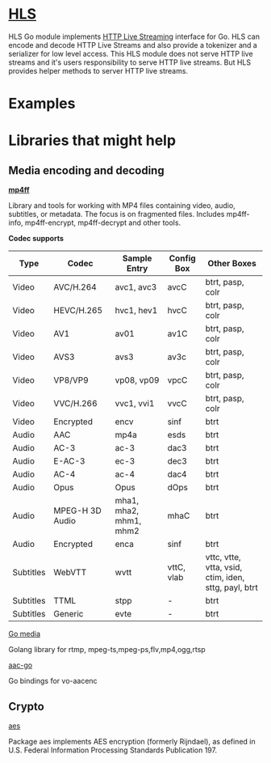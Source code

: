 # [HLS](https://pkg.go.dev/github.com/udan-jayanith/HLS)
HLS Go module implements [HTTP Live Streaming](https://datatracker.ietf.org/doc/html/rfc8216) interface for Go. HLS can encode and decode HTTP Live Streams and also provide a tokenizer and a serializer for low level access. This HLS module does not serve HTTP live streams and it's users responsibility to serve HTTP live streams. But HLS provides helper methods to server HTTP live streams.

# Examples

# Libraries that might help
## Media encoding and decoding
**[mp4ff](https://github.com/Eyevinn/mp4ff)**

Library and tools for working with MP4 files containing video, audio, subtitles, or metadata. The focus is on fragmented files. Includes mp4ff-info, mp4ff-encrypt, mp4ff-decrypt and other tools.

**Codec supports**

| Type| Codec | Sample Entry | Config Box | Other Boxes |
| ----- | ----| ---- | ---- | ---- |
| Video | AVC/H.264 | avc1, avc3 | avcC | btrt, pasp, colr |
| Video | HEVC/H.265 | hvc1, hev1 | hvcC | btrt, pasp, colr |
| Video | AV1 | av01 | av1C | btrt, pasp, colr |
| Video | AVS3 | avs3 | av3c | btrt, pasp, colr |
| Video | VP8/VP9 | vp08, vp09 | vpcC | btrt, pasp, colr |
| Video | VVC/H.266 | vvc1, vvi1 | vvcC | btrt, pasp, colr |
| Video | Encrypted | encv | sinf | btrt |
| Audio | AAC | mp4a | esds | btrt |
| Audio | AC-3 | ac-3 | dac3 | btrt |
| Audio | E-AC-3 | ec-3 | dec3 | btrt |
| Audio | AC-4 | ac-4 | dac4 | btrt |
| Audio | Opus | Opus | dOps | btrt |
| Audio | MPEG-H 3D Audio | mha1, mha2, mhm1, mhm2 | mhaC | btrt |
| Audio | Encrypted | enca | sinf | btrt |
| Subtitles | WebVTT | wvtt | vttC, vlab | vttc, vtte, vtta, vsid, ctim, iden, sttg, payl, btrt |
| Subtitles | TTML | stpp | - | btrt |
| Subtitles | Generic | evte | - | btrt |


[Go media](https://github.com/yapingcat/gomedia)

Golang library for rtmp, mpeg-ts,mpeg-ps,flv,mp4,ogg,rtsp

[aac-go](https://github.com/gen2brain/aac-go)

Go bindings for vo-aacenc

## Crypto
[aes](https://pkg.go.dev/crypto/aes)

Package aes implements AES encryption (formerly Rijndael), as defined in U.S. Federal Information Processing Standards Publication 197.


